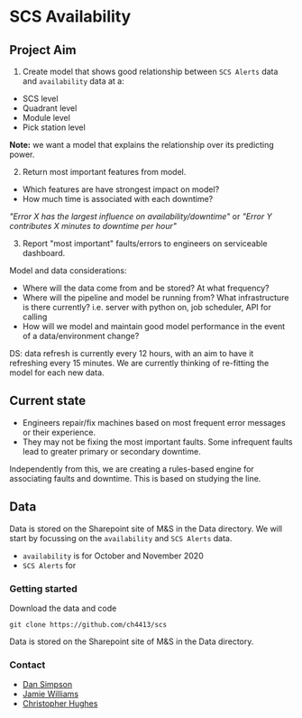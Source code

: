 # SCS Availability

## Project Aim

1. Create model that shows good relationship between `SCS Alerts` data and `availability` data at a:

* SCS level
* Quadrant level
* Module level
* Pick station level

**Note:** we want a model that explains the relationship over its predicting power.

2. Return most important features from model.
* Which features are have strongest impact on model?
* How much time is associated with each downtime?

*"Error X has the largest influence on availability/downtime"* or *"Error Y contributes X minutes to downtime per hour"*

3. Report "most important" faults/errors to engineers on serviceable dashboard.

Model and data considerations:

* Where will the data come from and be stored? At what frequency?
* Where will the pipeline and model be running from? What infrastructure is there currently? i.e. server with python on, job scheduler, API for calling
* How will we model and maintain good model performance in the event of a data/environment change?

DS: data refresh is currently every 12 hours, with an aim to have it refreshing every 15 minutes. We are currently thinking of re-fitting the model for each new data.

## Current state

* Engineers repair/fix machines based on most frequent error messages or their experience.
* They may not be fixing the most important faults. Some infrequent faults lead to greater primary or secondary downtime.

Independently from this, we are creating a rules-based engine for associating faults and downtime. This is based on studying the line.

## Data

Data is stored on the Sharepoint site of M&S in the Data directory. We will start by focussing on the `availability` and `SCS Alerts` data.
* `availability` is for October and November 2020
* `SCS Alerts` for 

### Getting started

Download the data and code

```
git clone https://github.com/ch4413/scs
```

Data is stored on the Sharepoint site of M&S in the Data directory.

### Contact

* [Dan Simpson](dan.simpson@newtoneurope.com)
* [Jamie Williams](Jamie.Williams@newtoneurope.com)
* [Christopher Hughes](chris.hughes@newtoneurope.com)